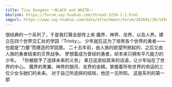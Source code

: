 ```yaml
---
title: Tiny Dungeon ～BLACK and WHITE～
bbslink: https://forum.say-huahuo.com/thread-2258-1-1.html
imgurl: https://www.say-huahuo.com/data/attachment/forum/201601/30/145642uux171ct5l5pz7ut.jpg
---
```


很经典的一个系列了，于是我打算全部传上来
魔界、神界、龙界、以及人界。建立在四个世界交汇处的学园『Trinity』。
少年就在这为了培育各个世界的勇者——也就是“力量”而建造的学园里。
二十五年前，由人族的欲望所掀起的、之后又由人族的勇者结束的灭界战争。
梦想着成为曾经的勇者，却本来只拥有平凡能力的少年。
「你被赋予了选择未来的义务」
某日这突如其来的话语，让少年站在了世界的中心。
魔界的黑翼、神界的银月、龙界的金鳞。掌握着所有世界的命运的三位少女与她们的未来。
对于自己所选择的结局，他还一无所知。
这是系列的第一部<!--more-->
